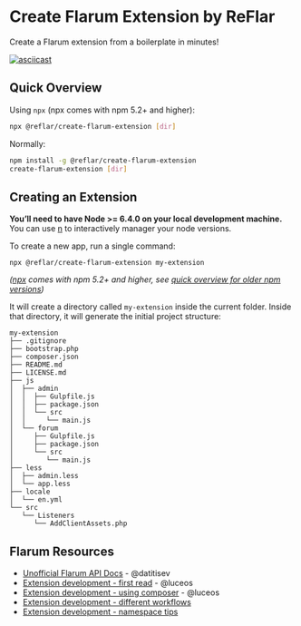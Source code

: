 # Create Flarum Extension by ReFlar

Create a Flarum extension from a boilerplate in minutes!

[![asciicast](https://asciinema.org/a/177728.png)](https://asciinema.org/a/177728)

## Quick Overview

Using `npx` (npx comes with npm 5.2+ and higher):
```sh
npx @reflar/create-flarum-extension [dir]
```

Normally:
```sh
npm install -g @reflar/create-flarum-extension
create-flarum-extension [dir]
```


## Creating an Extension


**You’ll need to have Node >= 6.4.0 on your local development machine.** You can use [n](https://www.npmjs.com/package/n) to interactively manager your node versions.

To create a new app, run a single command:

```
npx @reflar/create-flarum-extension my-extension
```
*([npx](https://medium.com/@maybekatz/introducing-npx-an-npm-package-runner-55f7d4bd282b) comes with npm 5.2+ and higher, see [quick overview for older npm versions](#quick-overview))*

It will create a directory called `my-extension` inside the current folder.
Inside that directory, it will generate the initial project structure:

```
my-extension
├── .gitignore
├── bootstrap.php
├── composer.json
├── README.md
├── LICENSE.md
├── js
│  ├── admin
│  │  ├── Gulpfile.js
│  │  ├── package.json
│  │  └── src
│  │     └── main.js
│  └── forum
│     ├── Gulpfile.js
│     ├── package.json
│     └── src
│        └── main.js
├── less
│  ├── admin.less
│  └── app.less
├── locale
│  └── en.yml
└── src
   └── Listeners
      └── AddClientAssets.php
```

## Flarum Resources

- [Unofficial Flarum API Docs](https://discuss.flarum.org/d/4421-flarum-php-api-docs) - @datitisev
- [Extension development - first read](https://discuss.flarum.org/d/1662-extension-developer-first-read) - @luceos
- [Extension development - using composer](https://discuss.flarum.org/d/1608-extension-development-using-composer-repositories-path) - @luceos
- [Extension development - different workflows](https://discuss.flarum.org/d/6320-extension-developers-show-us-your-workflow)
- [Extension development - namespace tips](https://discuss.flarum.org/d/9625-flarum-extension-namespacing-tips)
